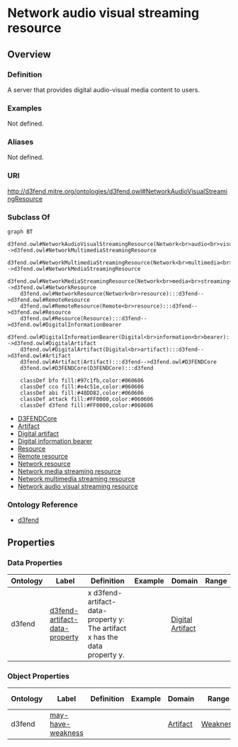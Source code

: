 # Network audio visual streaming resource

## Overview

### Definition
A server that provides digital audio-visual media content to users.

### Examples
Not defined.

### Aliases
Not defined.

### URI
http://d3fend.mitre.org/ontologies/d3fend.owl#NetworkAudioVisualStreamingResource

### Subclass Of
```mermaid
graph BT
    d3fend.owl#NetworkAudioVisualStreamingResource(Network<br>audio<br>visual<br>streaming<br>resource):::d3fend-->d3fend.owl#NetworkMultimediaStreamingResource
    d3fend.owl#NetworkMultimediaStreamingResource(Network<br>multimedia<br>streaming<br>resource):::d3fend-->d3fend.owl#NetworkMediaStreamingResource
    d3fend.owl#NetworkMediaStreamingResource(Network<br>media<br>streaming<br>resource):::d3fend-->d3fend.owl#NetworkResource
    d3fend.owl#NetworkResource(Network<br>resource):::d3fend-->d3fend.owl#RemoteResource
    d3fend.owl#RemoteResource(Remote<br>resource):::d3fend-->d3fend.owl#Resource
    d3fend.owl#Resource(Resource):::d3fend-->d3fend.owl#DigitalInformationBearer
    d3fend.owl#DigitalInformationBearer(Digital<br>information<br>bearer):::d3fend-->d3fend.owl#DigitalArtifact
    d3fend.owl#DigitalArtifact(Digital<br>artifact):::d3fend-->d3fend.owl#Artifact
    d3fend.owl#Artifact(Artifact):::d3fend-->d3fend.owl#D3FENDCore
    d3fend.owl#D3FENDCore(D3FENDCore):::d3fend
    
    classDef bfo fill:#97c1fb,color:#060606
    classDef cco fill:#e4c51e,color:#060606
    classDef abi fill:#48DD82,color:#060606
    classDef attack fill:#FF0000,color:#060606
    classDef d3fend fill:#FF0000,color:#060606
```

- [D3FENDCore](/docs/ontology/reference/model/D3FENDCore/D3FENDCore.md)
- [Artifact](/docs/ontology/reference/model/D3FENDCore/Artifact/Artifact.md)
- [Digital artifact](/docs/ontology/reference/model/D3FENDCore/Artifact/Digital%20artifact/Digital%20artifact.md)
- [Digital information bearer](/docs/ontology/reference/model/D3FENDCore/Artifact/Digital%20artifact/Digital%20information%20bearer/Digital%20information%20bearer.md)
- [Resource](/docs/ontology/reference/model/D3FENDCore/Artifact/Digital%20artifact/Digital%20information%20bearer/Resource/Resource.md)
- [Remote resource](/docs/ontology/reference/model/D3FENDCore/Artifact/Digital%20artifact/Digital%20information%20bearer/Resource/Remote%20resource/Remote%20resource.md)
- [Network resource](/docs/ontology/reference/model/D3FENDCore/Artifact/Digital%20artifact/Digital%20information%20bearer/Resource/Remote%20resource/Network%20resource/Network%20resource.md)
- [Network media streaming resource](/docs/ontology/reference/model/D3FENDCore/Artifact/Digital%20artifact/Digital%20information%20bearer/Resource/Remote%20resource/Network%20resource/Network%20media%20streaming%20resource/Network%20media%20streaming%20resource.md)
- [Network multimedia streaming resource](/docs/ontology/reference/model/D3FENDCore/Artifact/Digital%20artifact/Digital%20information%20bearer/Resource/Remote%20resource/Network%20resource/Network%20media%20streaming%20resource/Network%20multimedia%20streaming%20resource/Network%20multimedia%20streaming%20resource.md)
- [Network audio visual streaming resource](/docs/ontology/reference/model/D3FENDCore/Artifact/Digital%20artifact/Digital%20information%20bearer/Resource/Remote%20resource/Network%20resource/Network%20media%20streaming%20resource/Network%20multimedia%20streaming%20resource/Network%20audio%20visual%20streaming%20resource/Network%20audio%20visual%20streaming%20resource.md)


### Ontology Reference
- [d3fend](http://d3fend.mitre.org/ontologies/d3fend.owl#)

## Properties
### Data Properties
| Ontology | Label | Definition | Example | Domain | Range |
|----------|-------|------------|---------|--------|-------|
| d3fend | [d3fend-artifact-data-property](http://d3fend.mitre.org/ontologies/d3fend.owl#d3fend-artifact-data-property) | x d3fend-artifact-data-property y: The artifact x has the data property y. |  | [Digital Artifact](/docs/ontology/reference/model/D3FENDCore/Artifact/Digital%20artifact/Digital%20artifact.md) | []() |

### Object Properties
| Ontology | Label | Definition | Example | Domain | Range | Inverse Of |
|----------|-------|------------|---------|--------|-------|------------|
| d3fend | [may-have-weakness](http://d3fend.mitre.org/ontologies/d3fend.owl#may-have-weakness) |  |  | [Artifact](/docs/ontology/reference/model/D3FENDCore/Artifact/Artifact.md) | [Weakness](/docs/ontology/reference/model/D3FENDCore/Weakness/Weakness.md) | []() |

